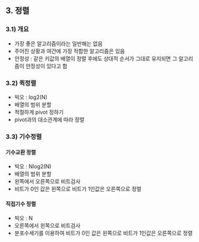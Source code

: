 ## 3. 정렬
### 3.1) 개요
- 가장 좋은 알고리즘이라는 일반해는 없음
- 주어진 상황과 여건에 가장 적합한 알고리즘은 있음
- 안정성 : 같은 키값의 배열이 정렬 후에도 상대적 순서가 그대로 유지되면 그 알고리즘이 안정성이 있다고 함
### 3.2) 퀵정렬
- 빅오 : log2(N)
- 배열의 범위 분할
- 적절하게 pivot 정하기
- pivot과의 대소관계에 따라 정렬
### 3.3) 기수정렬
#### 기수교환 정렬
- 빅오 : Nlog2(N)
- 배열의 범위 분할
- 왼쪽에서 오른쪽으로 비트검사
- 비트가 0인 값은 왼쪽으로 비트가 1인값은 오른쪽으로 정렬
#### 직접기수 정렬
- 빅오 : N
- 오른쪽에서 왼쪽으로 비트검사
- 분포수세기를 이용하여 비트가 0인 값은 왼쪽으로 비트가 1인값은 오른쪽으로 정렬